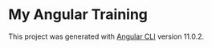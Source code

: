 # My Angular Training

This project was generated with [Angular CLI](https://github.com/angular/angular-cli) version 11.0.2.
